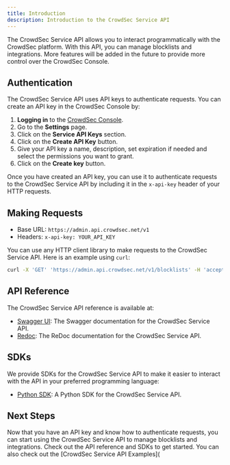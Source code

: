 ```yaml
---
title: Introduction
description: Introduction to the CrowdSec Service API
---
```


The CrowdSec Service API allows you to interact programmatically with the CrowdSec platform. With this API, you can manage blocklists and integrations. More features will be added in the future to provide more control over the CrowdSec Console.

## Authentication

The CrowdSec Service API uses API keys to authenticate requests. You can create an API key in the CrowdSec Console by:

1. **Logging in** to the [CrowdSec Console](https://app.crowdsec.net/).
2. Go to the **Settings** page.
3. Click on the **Service API Keys** section.
4. Click on the **Create API Key** button.
5. Give your API key a name, description, set expiration if needed and select the permissions you want to grant.
6. Click on the **Create key** button.

Once you have created an API key, you can use it to authenticate requests to the CrowdSec Service API by including it in the `x-api-key` header of your HTTP requests.

## Making Requests

* Base URL: `https://admin.api.crowdsec.net/v1`
* Headers: `x-api-key: YOUR_API_KEY`

You can use any HTTP client library to make requests to the CrowdSec Service API. Here is an example using `curl`:

```bash
curl -X 'GET' 'https://admin.api.crowdsec.net/v1/blocklists' -H 'accept: application/json' -H 'x-api-key: YOUR_API_KEY'
```

## API Reference

The CrowdSec Service API reference is available at:

* [Swagger UI](https://admin.api.dev.crowdsec.net/v1/docs): The Swagger documentation for the CrowdSec Service API.
* [Redoc](https://admin.api.dev.crowdsec.net/v1/redoc): The ReDoc documentation for the CrowdSec Service API.

## SDKs

We provide SDKs for the CrowdSec Service API to make it easier to interact with the API in your preferred programming language:

* [Python SDK](https://github.com/crowdsecurity/crowdsec-service-api-sdk-python): A Python SDK for the CrowdSec Service API.

## Next Steps

Now that you have an API key and know how to authenticate requests, you can start using the CrowdSec Service API to manage blocklists and integrations. Check out the API reference and SDKs to get started. You can also check out the [CrowdSec Service API Examples](
